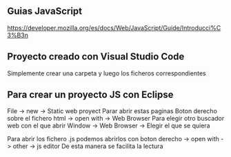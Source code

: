  Guias JavaScript
------------------
https://developer.mozilla.org/es/docs/Web/JavaScript/Guide/Introducci%C3%B3n 
 
 Proyecto creado con Visual Studio Code
----------------------------------------
Simplemente crear una carpeta y luego los ficheros correspondientes

 Para crear un proyecto JS con Eclipse
--------------------------------------
 File -> new -> Static web proyect
Parar abrir estas paginas
 Boton derecho sobre el fichero html -> open with -> Web Browser
Para elegir otro buscador web con el que abrir
 Window -> Web Browser -> Elegir el que se quiera
 
 Para abrir los fichero .js podemos abrirlos con 
 boton derecho -> open with -> other -> js editor
 De esta manera se facilita la lectura